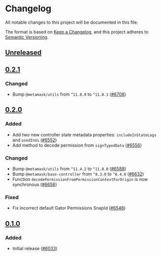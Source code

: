 # Changelog

All notable changes to this project will be documented in this file.

The format is based on [Keep a Changelog](https://keepachangelog.com/en/1.0.0/),
and this project adheres to [Semantic Versioning](https://semver.org/spec/v2.0.0.html).

## [Unreleased]

## [0.2.1]

### Changed

- Bump `@metamask/utils` from `^11.8.0` to `^11.8.1` ([#6708](https://github.com/MetaMask/core/pull/6708))

## [0.2.0]

### Added

- Add two new controller state metadata properties: `includeInStateLogs` and `usedInUi` ([#6552](https://github.com/MetaMask/core/pull/6552))
- Add method to decode permission from `signTypedData` ([#6556](https://github.com/MetaMask/core/pull/6556))

### Changed

- Bump `@metamask/utils` from `^11.4.2` to `^11.8.0` ([#6588](https://github.com/MetaMask/core/pull/6588))
- Bump `@metamask/base-controller` from `^8.3.0` to `^8.4.0` ([#6632](https://github.com/MetaMask/core/pull/6632))
- Function `decodePermissionFromPermissionContextForOrigin` is now synchronous ([#6656](https://github.com/MetaMask/core/pull/6656))

### Fixed

- Fix incorrect default Gator Permissions SnapId ([#6546](https://github.com/MetaMask/core/pull/6546))

## [0.1.0]

### Added

- Initial release ([#6033](https://github.com/MetaMask/core/pull/6033))

[Unreleased]: https://github.com/MetaMask/core/compare/@metamask/gator-permissions-controller@0.2.1...HEAD
[0.2.1]: https://github.com/MetaMask/core/compare/@metamask/gator-permissions-controller@0.2.0...@metamask/gator-permissions-controller@0.2.1
[0.2.0]: https://github.com/MetaMask/core/compare/@metamask/gator-permissions-controller@0.1.0...@metamask/gator-permissions-controller@0.2.0
[0.1.0]: https://github.com/MetaMask/core/releases/tag/@metamask/gator-permissions-controller@0.1.0

